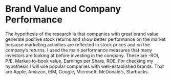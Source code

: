 # Brand Value and Company Performance
The hypothesis of the research is that companies with great brand value generate positive stock returns and show better performance on the market because marketing activities are reflected in stock prices and on the company’s returns. I used the main performance measures that many investors are looking at before investing in the company. These are - ​ROI, P/E​, ​Market-to-book value, Earnings per Share, ROE. For checking my hypothesis I will use popular companies with well-established brands. That are Apple, Amazon, IBM, Google, Microsoft, McDonald’s, Starbucks.
